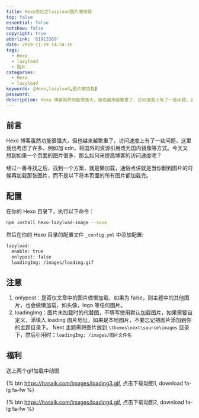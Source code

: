 ```yaml
---
title: Hexo优化之lazyload图片懒加载
top: false
essential: false
notshow: false
copyright: true
abbrlink: '61913369'
date: 2019-11-19 14:54:16
tags:
  - Hexo
  - lazyload
  - 图片
categories:
  - Hexo
  - lazyload
keywords: [Hexo,lazyload,图片懒加载]
password:
description: Hexo 博客虽然功能很强大，但也越来越繁重了，访问速度上有了一些问题，这里我也考虑了许多，例如加 cdn，将国外的资源引用改为国内镜像等方式。今天又想到如果一个页面的图片很多，那么如何来提高博客的访问速度呢？
---
```


## 前言

Hexo 博客虽然功能很强大，但也越来越繁重了，访问速度上有了一些问题，这里我也考虑了许多，例如加 cdn，将国外的资源引用改为国内镜像等方式。今天又想到如果一个页面的图片很多，那么如何来提高博客的访问速度呢？

经过一番寻找之后，找到一个方案，就是懒加载，通俗点讲就是当你翻到图片的时候再加载那张图片，而不是以下将本页面的所有图片都加载完。

## 配置

在你的 Hexo 目录下，执行以下命令：
```BASH
npm install hexo-lazyload-image --save
```

然后在你的 Hexo 目录的配置文件 `_config.yml` 中添加配置:
```BASH
lazyload:
  enable: true
  onlypost: false
  loadingImg: /images/loading.gif
```

## 注意

1. onlypost：是否仅文章中的图片做懒加载，如果为 false，则主题中的其他图片，也会做懒加载，如头像，logo 等任何图片。
2. loadingImg：图片未加载时的代替图，不填写使用默认加载图片，如果需要自定义，添填入 loading 图片地址，如果是本地图片，不要忘记把图片添加到你的主题目录下。 Next 主题需将图片放到 `\themes\next\source\images` 目录下，然后引用时：`loadingImg: /images/图片文件名`

## 福利

送上两个gif加载中动图

{% btn https://hasaik.com/images/loading3.gif, 点击下载动图1, download fa-lg fa-fw %}

{% btn https://hasaik.com/images/loading4.gif, 点击下载动图2, download fa-lg fa-fw %}
